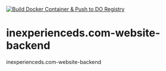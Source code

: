 [![Build Docker Container & Push to DO Registry](https://github.com/jacksonwun/inexperienceds.com-website-backend/actions/workflows/build.yaml/badge.svg?branch=master)](https://github.com/jacksonwun/inexperienceds.com-website-backend/actions/workflows/build.yaml)

# inexperienceds.com-website-backend
inexperienceds.com-website-backend
